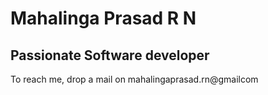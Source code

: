 # Mahalinga Prasad R N
## Passionate Software developer
To reach me, drop a mail on mahalingaprasad.rn@gmailcom

